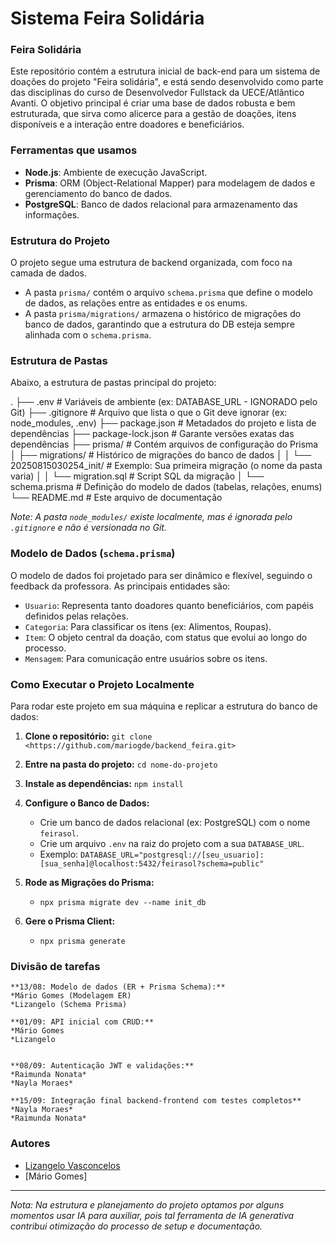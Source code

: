 # Sistema Feira Solidária

### Feira Solidária 

Este repositório contém a estrutura inicial de back-end para um sistema de doações do projeto "Feira solidária", e está sendo desenvolvido como parte das disciplinas do curso de Desenvolvedor Fullstack da UECE/Atlântico Avanti. O objetivo principal é criar uma base de dados robusta e bem estruturada, que sirva como alicerce para a gestão de doações, itens disponíveis e a interação entre doadores e beneficiários.

### Ferramentas que usamos

* **Node.js**: Ambiente de execução JavaScript.
* **Prisma**: ORM (Object-Relational Mapper) para modelagem de dados e gerenciamento do banco de dados.
* **PostgreSQL**: Banco de dados relacional para armazenamento das informações.

### Estrutura do Projeto

O projeto segue uma estrutura de backend organizada, com foco na camada de dados.
* A pasta `prisma/` contém o arquivo `schema.prisma` que define o modelo de dados, as relações entre as entidades e os enums.
* A pasta `prisma/migrations/` armazena o histórico de migrações do banco de dados, garantindo que a estrutura do DB esteja sempre alinhada com o `schema.prisma`.

### Estrutura de Pastas

Abaixo, a estrutura de pastas principal do projeto:


.
├── .env                  # Variáveis de ambiente (ex: DATABASE_URL - IGNORADO pelo Git)
├── .gitignore            # Arquivo que lista o que o Git deve ignorar (ex: node_modules, .env)
├── package.json          # Metadados do projeto e lista de dependências
├── package-lock.json     # Garante versões exatas das dependências
├── prisma/               # Contém arquivos de configuração do Prisma
│   ├── migrations/       # Histórico de migrações do banco de dados
│   │   └── 20250815030254_init/ # Exemplo: Sua primeira migração (o nome da pasta varia)
│   │       └── migration.sql # Script SQL da migração
│   └── schema.prisma     # Definição do modelo de dados (tabelas, relações, enums)
└── README.md             # Este arquivo de documentação

*Note: A pasta `node_modules/` existe localmente, mas é ignorada pelo `.gitignore` e não é versionada no Git.*

### Modelo de Dados (`schema.prisma`)

O modelo de dados foi projetado para ser dinâmico e flexível, seguindo o feedback da professora. As principais entidades são:

* `Usuario`: Representa tanto doadores quanto beneficiários, com papéis definidos pelas relações.
* `Categoria`: Para classificar os itens (ex: Alimentos, Roupas).
* `Item`: O objeto central da doação, com status que evolui ao longo do processo.
* `Mensagem`: Para comunicação entre usuários sobre os itens.

### Como Executar o Projeto Localmente

Para rodar este projeto em sua máquina e replicar a estrutura do banco de dados:

1.  **Clone o repositório:**
    `git clone <https://github.com/mariogde/backend_feira.git>`

2.  **Entre na pasta do projeto:**
    `cd nome-do-projeto`

3.  **Instale as dependências:**
    `npm install`

4.  **Configure o Banco de Dados:**
    * Crie um banco de dados relacional (ex: PostgreSQL) com o nome `feirasol`.
    * Crie um arquivo `.env` na raiz do projeto com a sua `DATABASE_URL`.
    * Exemplo: `DATABASE_URL="postgresql://[seu_usuario]:[sua_senha]@localhost:5432/feirasol?schema=public"`

5.  **Rode as Migrações do Prisma:**
    * `npx prisma migrate dev --name init_db`

6.  **Gere o Prisma Client:**
    * `npx prisma generate`
  
### Divisão de tarefas

    **13/08: Modelo de dados (ER + Prisma Schema):**
    *Mário Gomes (Modelagem ER)
    *Lizangelo (Schema Prisma)
    
    **01/09: API inicial com CRUD:**
    *Mário Gomes 
    *Lizangelo

    
    **08/09: Autenticação JWT e validações:**
    *Raimunda Nonata*
    *Nayla Moraes*
    
    **15/09: Integração final backend-frontend com testes completos**
    *Nayla Moraes*
    *Raimunda Nonata*
    

### Autores

* [Lizangelo Vasconcelos](<https://github.com/LizangeloVasconcelos>)
* [Mário Gomes]

---
_Nota: Na estrutura e planejamento do projeto optamos por alguns momentos usar IA para auxiliar, pois tal ferramenta de IA generativa contribui otimização do processo de setup e documentação._
